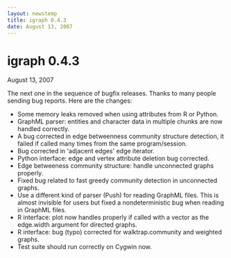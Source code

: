 ```yaml
---
layout: newstemp
title: igraph 0.4.3
date: August 13, 2007
---
```


igraph 0.4.3
=========

August 13, 2007

The next one in the sequence of bugfix releases. Thanks to many people
sending bug reports. Here are the changes:

- Some memory leaks removed when using attributes from R or Python.
- GraphML parser: entities and character data in multiple chunks are now handled correctly.
- A bug corrected in edge betweenness community structure detection,
  it failed if called many times from the same program/session.
- Bug corrected in 'adjacent edges' edge iterator.
- Python interface: edge and vertex attribute deletion bug corrected.
- Edge betweeness community structure: handle unconnected graphs properly.
- Fixed bug related to fast greedy community detection in unconnected graphs.
- Use a different kind of parser (Push) for reading GraphML files. This is almost
  invisible for users but fixed a nondeterministic bug when reading in GraphML
  files.
- R interface: plot now handles properly if called with a vector as the edge.width
  argument for directed graphs.
- R interface: bug (typo) corrected for walktrap.community and weighted graphs.
- Test suite should run correctly on Cygwin now.

